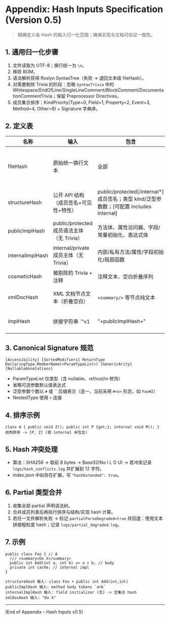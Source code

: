 # Appendix: Hash Inputs Specification (Version 0.5)

> 精确定义各 Hash 的输入归一化范围；确保实现与文档可验证一致性。

## 1. 通用归一化步骤
1. 文件读取为 UTF-8；换行统一为 `\n`。
2. 移除 BOM。
3. 语法解析获得 Roslyn SyntaxTree（失败 → 退回文本级 fileHash）。
4. 对需要剔除 Trivia 的阶段：忽略 `SyntaxTrivia` 中的 Whitespace/EndOfLine/SingleLineComment/BlockComment/DocumentationCommentTrivia；保留 Preprocessor Directives。
5. 成员集合排序：KindPriority(Type=0, Field=1, Property=2, Event=3, Method=4, Other=9) + Signature 字典序。

## 2. 定义表
| 名称 | 输入 | 包含 | 排除 | 说明 |
|------|------|------|------|------|
| fileHash | 原始统一换行文本 | 全部 | 无 | 快速粗粒度变化检测 |
| structureHash | 公开 API 结构（成员签名+可见性+特性） | public/protected[/internal*] 成员签名；类型 kind/泛型参数数；[可配置 includes internal] | 成员主体、XML 文档、实现细节 | 仅结构级传播基础 |
| publicImplHash | public/protected 成员语法主体（无 Trivia） | 方法体、属性访问器、字段/常量初始化、表达式体 | 私有/内部成员；注释/空白 | 行为层变化 |
| internalImplHash | internal/private 成员主体（无 Trivia） | 内部/私有方法/属性/字段初始化/局部函数 | public/protected 成员；注释/空白 | 延迟漂移监控 |
| cosmeticHash | 被剔除的 Trivia + 注释 | 注释文本、空白折叠序列 | 代码 token | 噪声分类 |
| xmlDocHash | XML 文档节点文本（折叠空白） | `<summary/>` 等节点纯文本 | 代码主体 | 文档变化分类 |
| implHash | 拼接字符串 `"v1|"+publicImplHash+"|"+internalImplHash` 后 SHA256→截断 | 上述两个 hash | cosmetic/xmlDoc | 兼容显示 |

## 3. Canonical Signature 规范
```
[Accessibility] [SortedModifiers] ReturnType DeclaringType.MemberName(<ParamTypeList>) [GenericArity] [NullableAnnotations]
```
- ParamTypeList 仅类型（含 nullable、ref/out/in 修饰）
- 省略可选参数默认值表达式
- 泛型参数个数以 `#` 或 `` 后缀表示（选一，当前采用 `#<n>` 形态，如 `Foo#2`）
- NestedType 使用 `+` 连接

## 4. 排序示例
```
class A { public void Z(); public int P {get;}; internal void M(); }
结构排序 -> [P, Z] (若 internal 未包含)
```

## 5. Hash 冲突处理
- 算法：SHA256 → 取前 8 bytes → Base32(No I L O U) → 若冲突记录 `logs/hash_conflicts.log` 并扩展到 12 字符。
- index.json 中如存在扩展，写 `"hashExtended": true`。

## 6. Partial 类型合并
1. 收集全部 partial 声明语法树。
2. 合并成员列表后再执行排序与结构/实现 hash 计算。
3. 若任一文件解析失败 -> 标记 `partialParseDegraded=true` 并回退：使用文本拼接粗粒度 hash；记录 `logs/partial_degraded.log`。

## 7. 示例
```
public class Foo { // A
  /// <summary>Do X</summary>
  public int Add(int a, int b) => a + b; // body
  private int cache; // internal impl
}

structureHash 输入: class Foo + public int Add(int,int)
publicImplHash 输入: method body tokens `a+b`
internalImplHash 输入: field initializer (无) -> 空集合 hash
xmlDocHash 输入: "Do X"
```

---
(End of Appendix – Hash Inputs v0.5)
